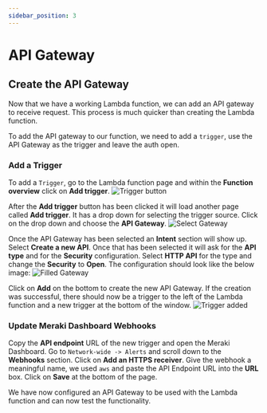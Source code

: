 ```yaml
---
sidebar_position: 3
---
```


# API Gateway

## Create the API Gateway

Now that we have a working Lambda function, we can add an API gateway to receive request. This process is much quicker than creating the Lambda function.

To add the API gateway to our function, we need to add a `trigger`, use the API Gateway as the trigger and leave the auth open.

### Add a Trigger

To add a `Trigger`, go to the Lambda function page and within the **Function overview** click on **Add trigger**.
![Trigger button](../static/img/select-trigger.png)

After the **Add trigger** button has been clicked it will load another page called **Add trigger**. It has a drop down for selecting the trigger source. Click on the drop down and choose the **API Gateway**.
![Select Gateway](../static/img/select-api.png)

Once the API Gateway has been selected an **Intent** section will show up. Select **Create a new API**. Once that has been selected it will ask for the **API type** and for the **Security** configuration. Select **HTTP API** for the type and change the **Security** to **Open**. The configuration should look like the below image:
![Filled Gateway](../static/img/filled-gateway.png)

Click on **Add** on the bottom to create the new API Gateway. If the creation was successful, there should now be a trigger to the left of the Lambda function and a new trigger at the bottom of the window.
![Trigger added](../static/img/trigger-added.png)

### Update Meraki Dashboard Webhooks

Copy the **API endpoint** URL of the new trigger and open the Meraki Dashboard. Go to `Network-wide -> Alerts` and scroll down to the **Webhooks** section. Click on **Add an HTTPS receiver**.
Give the webhook a meaningful name, we used `aws` and paste the API Endpoint URL into the **URL** box. Click on **Save** at the bottom of the page.

We have now configured an API Gateway to be used with the Lambda function and can now test the functionality.
